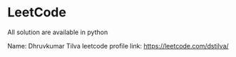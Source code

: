 # LeetCode
All solution are available in python

Name: Dhruvkumar Tilva
leetcode profile link: https://leetcode.com/dstilva/
